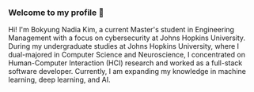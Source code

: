 ### Welcome to my profile 👋

<!--
**nadia506/nadia506** is a ✨ _special_ ✨ repository because its `README.md` (this file) appears on your GitHub profile.

Here are some ideas to get you started:

- 🔭 I’m currently working on ...
- 🌱 I’m currently learning ...
- 👯 I’m looking to collaborate on ...
- 🤔 I’m looking for help with ...
- 💬 Ask me about ...
- 📫 How to reach me: ...
- 😄 Pronouns: ...
- ⚡ Fun fact: ...
-->
Hi! I'm Bokyung Nadia Kim, a current Master's student in Engineering Management with a focus on cybersecurity at Johns Hopkins University. During my undergraduate studies at Johns Hopkins University, where I dual-majored in Computer Science and Neuroscience, I concentrated on Human-Computer Interaction (HCI) research and worked as a full-stack software developer. Currently, I am expanding my knowledge in machine learning, deep learning, and AI. 
